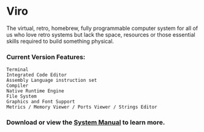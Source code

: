 # Viro

The virtual, retro, homebrew, fully programmable computer system for all of us who love retro systems but lack the space, resources or those essential skills required to build something physical.

### Current Version Features:

	Terminal
	Integrated Code Editor
	Assembly Language instruction set
	Compiler
	Native Runtime Engine
	File System
	Graphics and Font Support
	Metrics / Memory Viewer / Ports Viewer / Strings Editor
	

### Download or view the [System Manual](https://github.com/Virtually-Retro/Viro/blob/eed37adc15911d745cd7357d75049cadde7af6a4/Viro%20System%20Manual.pdf) to learn more. 
